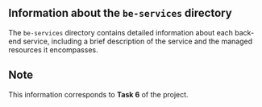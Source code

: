 ## Information about the `be-services` directory

The `be-services` directory contains detailed information about each back-end service, including a brief description of the service and the managed resources it encompasses.

## Note
This information corresponds to **Task 6** of the project.

